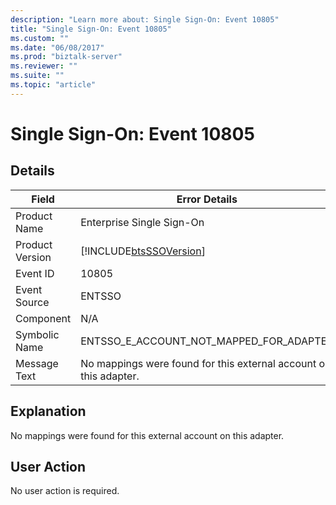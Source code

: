 ```yaml
---
description: "Learn more about: Single Sign-On: Event 10805"
title: "Single Sign-On: Event 10805"
ms.custom: ""
ms.date: "06/08/2017"
ms.prod: "biztalk-server"
ms.reviewer: ""
ms.suite: ""
ms.topic: "article"
---
```

# Single Sign-On: Event 10805
## Details  
  
| Field | Error Details |
|-----------------|-------------------------------------------------------------------|
|  Product Name   |                     Enterprise Single Sign-On                     |
| Product Version |    [!INCLUDE[btsSSOVersion](../includes/btsssoversion-md.md)]     |
|    Event ID     |                               10805                               |
|  Event Source   |                              ENTSSO                               |
|    Component    |                                N/A                                |
|  Symbolic Name  |              ENTSSO_E_ACCOUNT_NOT_MAPPED_FOR_ADAPTER              |
|  Message Text   | No mappings were found for this external account on this adapter. |
  
## Explanation  
 No mappings were found for this external account on this adapter.  
  
## User Action  
 No user action is required.
